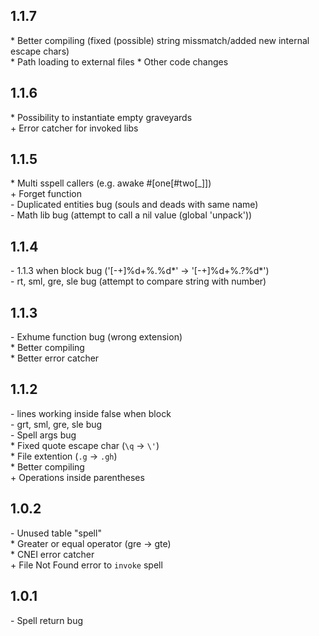 ## 1.1.7
\* Better compiling (fixed (possible) string missmatch/added new internal escape chars)<br/>
\* Path loading to external files
\* Other code changes

## 1.1.6
\* Possibility to instantiate empty graveyards<br/>
\+ Error catcher for invoked libs

## 1.1.5
\* Multi sspell callers (e.g. awake #\[one\[#two\[\_]])<br/>
\+ Forget function<br/>
\- Duplicated entities bug (souls and deads with same name)<br/>
\- Math lib bug (attempt to call a nil value (global 'unpack'))<br/>

## 1.1.4
\- 1.1.3 when block bug ('\[-+]%d+%.%d*' -> '\[-+]%d+%.?%d*')<br/>
\- rt, sml, gre, sle bug (attempt to compare string with number)

## 1.1.3
\- Exhume function bug (wrong extension)<br/>
\* Better compiling<br/>
\* Better <eof> error catcher

## 1.1.2
\- lines working inside false when block<br/>
\- grt, sml, gre, sle bug<br/>
\- Spell args bug<br/>
\* Fixed quote escape char (`\q` -> `\'`)<br/>
\* File extention (`.g` -> `.gh`)<br/>
\* Better compiling<br/>
\+ Operations inside parentheses

## 1.0.2
\- Unused table "spell"<br/>
\* Greater or equal operator (gre -> gte)<br/>
\* CNEI error catcher<br/>
\+ File Not Found error to `invoke` spell<br/>

## 1.0.1
\- Spell return bug
